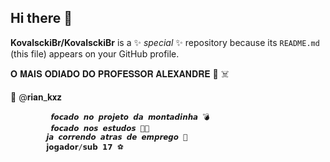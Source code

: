 ## Hi there 👋


**KovalsckiBr/KovalsckiBr** is a ✨ _special_ ✨ repository because its `README.md` (this file) appears on your GitHub profile.

𝐎 𝐌𝐀𝐈𝐒 𝐎𝐃𝐈𝐀𝐃𝐎 𝐃𝐎 𝐏𝐑𝐎𝐅𝐄𝐒𝐒𝐎𝐑 𝐀𝐋𝐄𝐗𝐀𝐍𝐃𝐑𝐄 👺 ☠️

📸 @𝐫𝐢𝐚𝐧_𝐤𝐱𝐳


             𝙛𝙤𝙘𝙖𝙙𝙤 𝙣𝙤 𝙥𝙧𝙤𝙟𝙚𝙩𝙤 𝙙𝙖 𝙢𝙤𝙣𝙩𝙖𝙙𝙞𝙣𝙝𝙖 💣
             𝙛𝙤𝙘𝙖𝙙𝙤 𝙣𝙤𝙨 𝙚𝙨𝙩𝙪𝙙𝙤𝙨 🎈📌
            𝙟𝙖 𝙘𝙤𝙧𝙧𝙚𝙣𝙙𝙤 𝙖𝙩𝙧𝙖𝙨 𝙙𝙚 𝙚𝙢𝙥𝙧𝙚𝙜𝙤 💸
            𝗷𝗼𝗴𝗮𝗱𝗼𝗿/𝘀𝘂𝗯 𝟭𝟳 ⚽️


